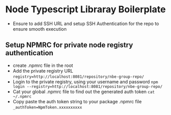 # Node Typescript Libraray Boilerplate

* Ensure to add SSH URL and setup SSH Authentication for the repo to ensure smooth execution

## Setup NPMRC for private node registry authentication
* create .npmrc file in the root
* Add the private registry URL
  ```registry=http://localhost:8081/repository/nbe-group-repo/```
* Login to the private registry, using your username and password
  ```npm login --registry=http://localhost:8081/repository/nbe-group-repo/```
* Cat your global .npmrc file to find out the generated auth token
  ``` cat ~/.npmrc ```
* Copy paste the auth token string to your package .npmrc file
  ```_authToken=NpmToken.xxxxxxxxxx ```
